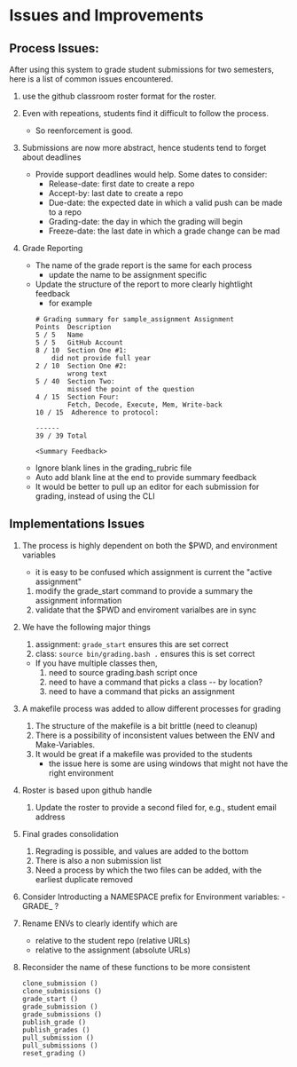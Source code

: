 # Issues and Improvements


## Process Issues:
After using this system to grade student submissions for two semesters, here is a list of common issues encountered.

1. use the github classroom roster format for the roster.

1. Even with repeations, students find it difficult to follow the process.
   * So reenforcement is good.

1. Submissions are now more abstract, hence students tend to forget about deadlines
   * Provide support deadlines would help. Some dates to consider:
     - Release-date: first date to create a repo
     - Accept-by:    last date to create a repo
     - Due-date: the expected date in which a valid push can be made to a repo
     - Grading-date: the day in which the grading will begin
     - Freeze-date: the last date in which a grade change can be mad

1. Grade Reporting
   * The name of the grade report is the same for each process
     - update the name to be assignment specific
   * Update the structure of the report to more clearly hightlight feedback
     - for example
     ```
     # Grading summary for sample_assignment Assignment
     Points  Description
     5 / 5   Name
     5 / 5   GitHub Account
     8 / 10  Section One #1:
     	 did not provide full year
     2 / 10  Section One #2:
             wrong text
     5 / 40  Section Two: 
             missed the point of the question
     4 / 15  Section Four: 
             Fetch, Decode, Execute, Mem, Write-back
     10 / 15  Adherence to protocol:

     ------
     39 / 39 Total

     <Summary Feedback>

     ```
   * Ignore blank lines in the grading_rubric file
   * Auto add blank line at the end to provide summary feedback
   * It would be better to pull up an editor for each submission for grading, instead of using the CLI

## Implementations Issues

1. The process is highly dependent on both the $PWD, and environment variables
   - it is easy to be confused which assignment is current the "active assignment"
   1. modify the grade_start command to provide a summary the assignment information
   1. validate that the $PWD and enviroment varialbes are in sync

1. We have the following major things
   1. assignment:  ``grade_start`` ensures this are set correct
   1. class:       ``source bin/grading.bash .`` ensures this is set correct
   - If you have multiple classes then, 
     1. need to source grading.bash script once
     1. need to have a command that picks a class -- by location?
     1. need to have a command that picks an assignment
1. A makefile process was added to allow different processes for grading
   1. The structure of the makefile is a bit brittle (need to cleanup)
   1. There is a possibility of inconsistent values between the ENV and Make-Variables.
   1. It would be great if a makefile was provided to the students
      - the issue here is some are using windows that might not have the right environment

1. Roster is based upon github handle
   1. Update the roster to provide a second filed for, e.g., student email address

1. Final grades consolidation
   1. Regrading is possible, and values are added to the bottom
   1. There is also a non submission list
   1. Need a process by which the two files can be added, with
      the earliest duplicate removed

1. Consider Introducting a NAMESPACE prefix for Environment variables: - GRADE_ ?

1. Rename ENVs to clearly identify which are 
   - relative to the student repo (relative URLs)
   - relative to the assignment (absolute URLs)

1. Reconsider the name of these functions to be more consistent
   ```
   clone_submission () 
   clone_submissions () 
   grade_start () 
   grade_submission () 
   grade_submissions () 
   publish_grade () 
   publish_grades () 
   pull_submission () 
   pull_submissions () 
   reset_grading ()
   ```

